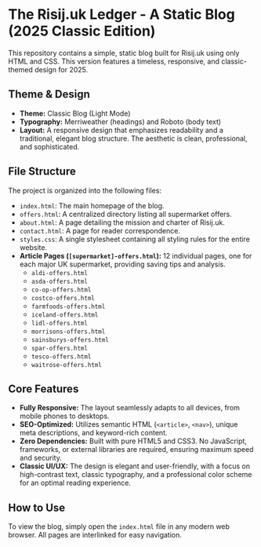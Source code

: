 
# The Risij.uk Ledger - A Static Blog (2025 Classic Edition)

This repository contains a simple, static blog built for Risij.uk using only HTML and CSS. This version features a timeless, responsive, and classic-themed design for 2025.

## Theme & Design

-   **Theme:** Classic Blog (Light Mode)
-   **Typography:** Merriweather (headings) and Roboto (body text)
-   **Layout:** A responsive design that emphasizes readability and a traditional, elegant blog structure. The aesthetic is clean, professional, and sophisticated.

## File Structure

The project is organized into the following files:

-   `index.html`: The main homepage of the blog.
-   `offers.html`: A centralized directory listing all supermarket offers.
-   `about.html`: A page detailing the mission and charter of Risij.uk.
-   `contact.html`: A page for reader correspondence.
-   `styles.css`: A single stylesheet containing all styling rules for the entire website.
-   **Article Pages (`[supermarket]-offers.html`):** 12 individual pages, one for each major UK supermarket, providing saving tips and analysis.
    -   `aldi-offers.html`
    -   `asda-offers.html`
    -   `co-op-offers.html`
    -   `costco-offers.html`
    -   `farmfoods-offers.html`
    -   `iceland-offers.html`
    -   `lidl-offers.html`
    -   `morrisons-offers.html`
    -   `sainsburys-offers.html`
    -   `spar-offers.html`
    -   `tesco-offers.html`
    -   `waitrose-offers.html`

## Core Features

-   **Fully Responsive:** The layout seamlessly adapts to all devices, from mobile phones to desktops.
-   **SEO-Optimized:** Utilizes semantic HTML (`<article>`, `<nav>`), unique meta descriptions, and keyword-rich content.
-   **Zero Dependencies:** Built with pure HTML5 and CSS3. No JavaScript, frameworks, or external libraries are required, ensuring maximum speed and security.
-   **Classic UI/UX:** The design is elegant and user-friendly, with a focus on high-contrast text, classic typography, and a professional color scheme for an optimal reading experience.

## How to Use

To view the blog, simply open the `index.html` file in any modern web browser. All pages are interlinked for easy navigation.
